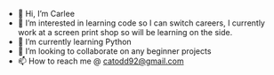 - 👋 Hi, I’m Carlee
- 👀 I’m interested in learning code so I can switch careers, I currently work at a screen print shop so will be learning on the side.
- 🌱 I’m currently learning Python
- 💞️ I’m looking to collaborate on any beginner projects
- 📫 How to reach me @ catodd92@gmail.com


